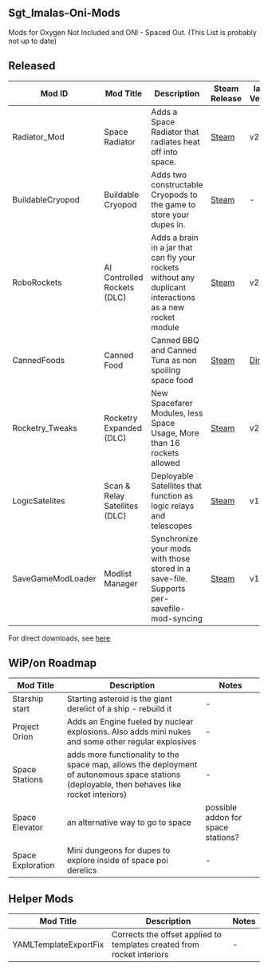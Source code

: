 ## Sgt_Imalas-Oni-Mods
Mods for Oxygen Not Included and ONI - Spaced Out.
(This List is probably not up to date)

## Released
| Mod ID | Mod Title | Description | Steam Release | latest Version |
|-|-|-|-|-|
| Radiator_Mod | Space Radiator | Adds a Space Radiator that radiates heat off into space. | [Steam](https://steamcommunity.com/sharedfiles/filedetails/?id=2795878144) |  v2.0.2 |
| BuildableCryopod | Buildable Cryopod | Adds two constructable Cryopods to the game to store your dupes in. | [Steam](https://steamcommunity.com/sharedfiles/filedetails/?id=2795878144) | - | v1.0.0 |
| RoboRockets | AI Controlled Rockets (DLC) | Adds a brain in a jar that can fly your rockets without any duplicant interactions as a new rocket module| [Steam](https://steamcommunity.com/sharedfiles/filedetails/?id=2765256496) | v2.1 |
| CannedFoods | Canned Food |Canned BBQ and Canned Tuna as non spoiling space food|[Steam](https://steamcommunity.com/sharedfiles/filedetails/?id=2818855295)|[Direct](https://github.com/Sgt-Imalas/Sgt_Imalas-Oni-Mods/releases/tag/v2.2.1_CannedFood)| v2.2.1|
| Rocketry_Tweaks | Rocketry Expanded (DLC)|New Spacefarer Modules, less Space Usage, More than 16 rockets allowed|[Steam](https://steamcommunity.com/sharedfiles/filedetails/?id=2837919908)| v2.2.2 |
| LogicSatelites | Scan & Relay Satellites (DLC) | Deployable Satellites that function as logic relays and telescopes |[Steam](https://steamcommunity.com/sharedfiles/filedetails/?id=2840104621)| v1.0.0 |
| SaveGameModLoader |Modlist Manager|Synchronize your mods with those stored in a save-file. Supports per-savefile-mod-syncing|[Steam](https://steamcommunity.com/sharedfiles/filedetails/?id=2854869130)| v1.0.0 |

For direct downloads, see [here](https://github.com/Sgt-Imalas/Sgt_Imalas-Oni-Mods/releases)
## WiP/on Roadmap
| Mod Title | Description | Notes |
|-|-|-|
|Starship start|Starting asteroid is the giant derelict of a ship - rebuild it|-|
|Project Orion|Adds an Engine fueled by nuclear explosions. Also adds mini nukes and some other regular explosives|-|
|Space Stations|adds more functionality to the space map, allows the deployment of autonomous space stations (deployable, then behaves like rocket interiors)|-|
|Space Elevator|an alternative way to go to space|possible addon for space stations?|
|Space Exploration|Mini dungeons for dupes to explore inside of space poi derelics|-|
## Helper Mods
| Mod Title | Description | Notes |
|-|-|-|
|YAMLTemplateExportFix|Corrects the offset applied to templates created from rocket interiors|-|

